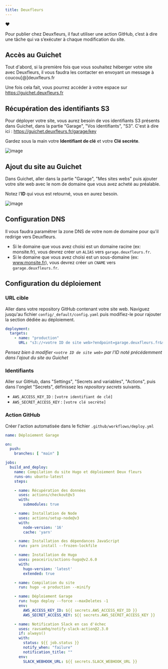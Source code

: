 ```yaml
---
title: Deuxfleurs
---
```


❤️

Pour publier chez Deuxfleurs, il faut utiliser une action GitHub, c’est à dire une tâche qui va s’exécuter à chaque modification du site.

## Accès au Guichet

Tout d'abord, si la première fois que vous souhaitez héberger votre site avec Deuxfleurs, il vous faudra les contacter en envoyant un message à coucou[@]deuxfleurs.fr

Une fois cela fait, vous pourrez accéder à votre espace sur https://guichet.deuxfleurs.fr

## Récupération des identifiants S3

Pour déployer votre site, vous aurez besoin de vos identifiants S3 présents dans Guichet, dans la partie "Garage", "Vos identifiants", "S3". C'est à dire ici : https://guichet.deuxfleurs.fr/garage/key

Gardez sous la main votre **Identifiant de clé** et votre **Clé secrète**.

![image](https://github.com/noesya/osuny-developers/assets/7761386/a3e71c70-3ba5-46a4-b6b2-856efaf1169d)

## Ajout du site au Guichet

Dans Guichet, aller dans la partie "Garage", "Mes sites webs" puis ajouter votre site web avec le nom de domaine que vous avez acheté au préalable.

Notez l'**ID** qui vous est retourné, vous en aurez besoin.

![image](https://github.com/noesya/osuny-developers/assets/7761386/33abdf14-7a59-4fbd-8aac-64422d55ece5)

## Configuration DNS

Il vous faudra paramétrer la zone DNS de votre nom de domaine pour qu'il redirige vers Deuxfleurs.
- Si le domaine que vous avez choisi est un domaine racine (ex: monsite.fr), vous devrez créer un `ALIAS` vers `garage.deuxfleurs.fr`.
- Si le domaine que vous avez choisi est un sous-domaine (ex: www.monsite.fr), vous devrez créer un `CNAME` vers `garage.deuxfleurs.fr`.

## Configuration du déploiement

### URL cible

Aller dans votre repository GitHub contenant votre site web. Naviguez jusqu'au fichier `config/_default/config.yaml` puis modifiez-le pour rajouter la section dédiée au déploiement.

```yaml
deployment:
  targets:
    - name: "production"
      URL: "s3://<votre ID de site web>?endpoint=garage.deuxfleurs.fr&s3ForcePathStyle=true&region=garage"
```

*Pensez bien à modifier `<votre ID de site web>` par l'ID noté précédemment dans l'ajout du site au Guichet*

### Identifiants

Aller sur GitHub, dans "Settings", "Secrets and variables", "Actions", puis dans l'onglet "Secrets", définissez les *repository secrets* suivants.
- `AWS_ACCESS_KEY_ID` : `[votre identifiant de clé]`
- `AWS_SECRET_ACCESS_KEY` : `[votre clé secrète]`

### Action GitHub

Créer l'action automatisée dans le fichier `.github/workflows/deploy.yml`

```yaml
name: Déploiement Garage

on:
  push:
    branches: [ "main" ]

jobs:
  build_and_deploy:
    name: Compilation du site Hugo et déploiement Deux fleurs
    runs-on: ubuntu-latest
    steps:

    - name: Récupération des données
      uses: actions/checkout@v3
      with:
        submodules: true

    - name: Installation de Node
      uses: actions/setup-node@v3
      with:
        node-version: '16'
        cache: 'yarn'

    - name: Installation des dépendances JavaScript
      run: yarn install --frozen-lockfile

    - name: Installation de Hugo
      uses: peaceiris/actions-hugo@v2.6.0
      with:
        hugo-version: 'latest'
        extended: true

    - name: Compilation du site
      run: hugo -e production --minify

    - name: Déploiement Garage
      run: hugo deploy --force --maxDeletes -1
      env:
        AWS_ACCESS_KEY_ID: ${{ secrets.AWS_ACCESS_KEY_ID }}
        AWS_SECRET_ACCESS_KEY: ${{ secrets.AWS_SECRET_ACCESS_KEY }}

    - name: Notification Slack en cas d'échec
      uses: ravsamhq/notify-slack-action@2.3.0
      if: always()
      with:
        status: ${{ job.status }}
        notify_when: "failure"
        notification_title: ""
      env:
        SLACK_WEBHOOK_URL: ${{ secrets.SLACK_WEBHOOK_URL }}
```
